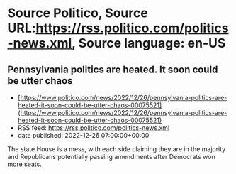 # Source Politico, Source URL:https://rss.politico.com/politics-news.xml, Source language: en-US

## Pennsylvania politics are heated. It soon could be utter chaos
 - [https://www.politico.com/news/2022/12/26/pennsylvania-politics-are-heated-it-soon-could-be-utter-chaos-00075521](https://www.politico.com/news/2022/12/26/pennsylvania-politics-are-heated-it-soon-could-be-utter-chaos-00075521)
 - RSS feed: https://rss.politico.com/politics-news.xml
 - date published: 2022-12-26 07:00:00+00:00

The state House is a mess, with each side claiming they are in the majority and Republicans potentially passing amendments after Democrats won more seats.
